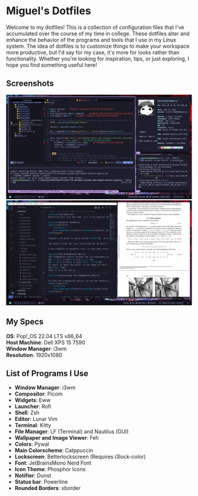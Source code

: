 # Miguel's Dotfiles
Welcome to my dotfiles! This is a collection of configuration files that I've accumulated over the course of my time in college. These dotfiles alter and enhance the behavior of the programs and tools that I use in my Linux system. The idea of dotfiles is to customize things to make your workspace more productive, but I'd say for my case, it's more for looks rather than functionality. Whether you're looking for inspiration, tips, or just exploring, I hope you find something useful here!

## Screenshots
![Screenshot 1](https://github.com/Miguel-Antonio-Logarta/dotfiles/blob/4c8f1eb86cae0dcbbfa6d026fbee12ec8bac945f/screenshots/showcase1.png)
![Screenshot 2](https://github.com/Miguel-Antonio-Logarta/dotfiles/blob/4c8f1eb86cae0dcbbfa6d026fbee12ec8bac945f/screenshots/showcase2.png)

## My Specs
**OS**: Pop!_OS 22.04 LTS x86_64   
**Host Machine**: Dell XPS 15 7590  
**Window Manager**: i3wm   
**Resolution**: 1920x1080   

## List of Programs I Use
* **Window Manager**: i3wm 
* **Compositor**: Picom
* **Widgets**: Eww
* **Launcher**: Rofi
* **Shell**: Zsh
* **Editor**: Lunar Vim
* **Terminal**: Kitty
* **File Manager**: LF (Terminal) and Nautilus (GUI)
* **Wallpaper and Image Viewer**: Feh
* **Colors**: Pywal
* **Main Colorscheme**: Catppuccin
* **Lockscreen**: Betterlockscreen (Requires i3lock-color) 
* **Font**: JetBrainsMono Nerd Font
* **Icon Theme**: Phosphor Icons
* **Notifier**: Dunst
* **Status bar**: Powerline
* **Rounded Borders**: xborder
